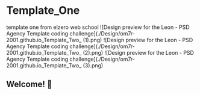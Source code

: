 # Template_One

template one from elzero web school
![Design preview for the Leon - PSD Agency Template coding challenge](./Design/om7r-2001.github.io_Template_Two_ (1).png)
![Design preview for the Leon - PSD Agency Template coding challenge](./Design/om7r-2001.github.io_Template_Two_ (2).png)
![Design preview for the Leon - PSD Agency Template coding challenge](./Design/om7r-2001.github.io_Template_Two_ (3).png)

## Welcome! 👋
